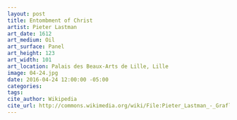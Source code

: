 ```yaml
---
layout: post
title: Entombment of Christ
artist: Pieter Lastman
art_date: 1612
art_medium: Oil
art_surface: Panel
art_height: 123
art_width: 101
art_location: Palais des Beaux-Arts de Lille, Lille
image: 04-24.jpg
date: 2016-04-24 12:00:00 -05:00
categories:
tags:
cite_author: Wikipedia
cite_url: http://commons.wikimedia.org/wiki/File:Pieter_Lastman_-_Graflegging.jpg
---
```

